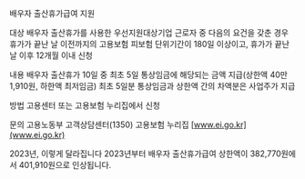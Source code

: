 배우자 출산휴가급여 지원

대상
배우자 출산휴가를 사용한 우선지원대상기업 근로자 중 다음의 요건을 갖춘 경우
   휴가가 끝난 날 이전까지의 고용보험 피보험 단위기간이 180일 이상이고, 휴가가 끝난 날 이후 12개월 이내 신청

내용
 배우자 출산휴가 10일 중 최초 5일 통상임금에 해당되는 금액 지급(상한액 40만 1,910원, 하한액 최저임금)
   최초 5일분 통상임금과 상한액 간의 차액분은 사업주가 지급

방법
 고용센터 또는 고용보험 누리집에서 신청

문의
 고용노동부 고객상담센터(1350)
 고용보험 누리집 [www.ei.go.kr](www.ei.go.kr)

2023년, 이렇게 달라집니다
 2023년부터 배우자 출산휴가급여 상한액이 382,770원에서 401,910원으로 인상됩니다.
